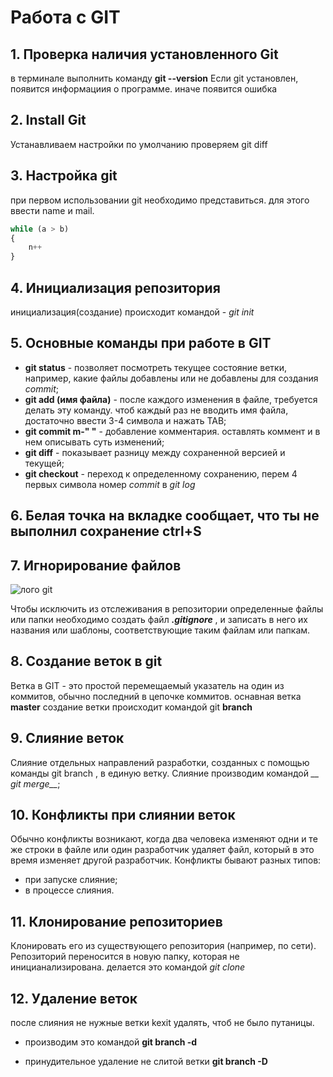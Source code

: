 # Работа с GIT

## 1. Проверка наличия установленного Git

в терминале выполнить команду **git --version**
Если  git установлен, появится информациия о программе. иначе появится ошибка

## 2. Install Git
Устанавливаем настройки по умолчанию
проверяем git diff

## 3. Настройка git
при первом использовании git  необходимо представиться. для этого ввести name и mail.
```py
while (a > b)
{ 
    n++
}
```

## 4. Инициализация репозитория
инициализация(создание) происходит командой -  *git init* 
## 5. Основные команды при работе в GIT
* **git status** - позволяет посмотреть текущее состояние ветки, например, какие файлы добавлены или не добавлены для создания *commit*;
* **git add (имя файла)** - после каждого изменения в файле, требуется делать эту команду. чтоб каждый раз не вводить имя файла, достаточно ввести 3-4 символа и нажать TAB;
* **git commit m-" "** - добавление комментария. оставлять коммент и в нем описывать суть изменений;
* **git diff** - показывает разницу между сохраненной версией и текущей;
* **git checkout** - переход к определенному сохранению, перем 4 первых символа номер *commit* в *git log*

## 6. Белая точка на вкладке сообщает, что ты не выполнил сохранение ctrl+S

## 7. Игнорирование файлов
![лого git](gitcat.jpg)

Чтобы исключить из отслеживания в репозитории определенные файлы или папки необходимо создать файл ***.gitignore*** , и записать в него их названия или шаблоны, соответствующие таким файлам или папкам.

## 8. Создание веток в git

Ветка в GIT - это простой перемещаемый указатель на один из коммитов, обычно последний в цепочке коммитов. оснавная ветка **master**
создание ветки происходит командой git __branch__


## 9. Слияние веток
Слияние отдельных направлений разработки, созданных с помощью команды git branch , в единую ветку. Слияние производим командой *__ git merge__*;

## 10. Конфликты при слиянии веток
Обычно конфликты возникают, когда два человека изменяют одни и те же строки в файле или один разработчик удаляет файл, который в это время изменяет другой разработчик. Конфликты бывают разных типов:
* при запуске слияние;
* в процессе слияния.

## 11. Клонирование репозиториев

Клонировать его из существующего репозитория (например, по сети).
Репозиторий переносится в новую папку, которая не иницианализирована.
делается это командой *git clone*

## 12. Удаление веток
после слияния не нужные ветки kexit удалять, чтоб не было путаницы. 

* производим это командой **git branch -d**

* принудительное удаление не слитой ветки **git branch -D**
